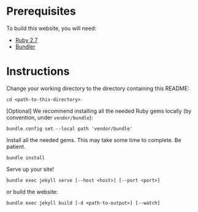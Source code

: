 # Prerequisites

To build this website, you will need:

* [Ruby 2.7](https://www.ruby-lang.org/en/)
* [Bundler](https://bundler.io)

# Instructions

Change your working directory to the directory containing this README:

    cd <path-to-this-directory>

[Optional] We recommend installing all the needed Ruby gems locally (by convention, under `vendor/bundle`):

    bundle config set --local path 'vendor/bundle'

Install all the needed gems.  This may take some time to complete.  Be patient.

    bundle install

Serve up your site!

    bundle exec jekyll serve [--host <host>] [--port <port>]

or build the website:

    bundle exec jekyll build [-d <path-to-output>] [--watch]
